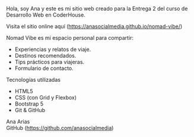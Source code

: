 Hola, soy Ana y este es mi sitio web creado para la Entrega 2 del curso de Desarrollo Web en CoderHouse.

Visita el sitio online aquí (https://anasocialmedia.github.io/nomad-vibe/)

Nomad Vibe es mi espacio personal para compartir:

- Experiencias y relatos de viaje.
- Destinos recomendados.
- Tips prácticos para viajeras.
- Formulario de contacto.

Tecnologías utilizadas

- HTML5
- CSS (con Grid y Flexbox)
- Bootstrap 5
- Git & GitHub

Ana Arias  
GitHub (https://github.com/anasocialmedia)

